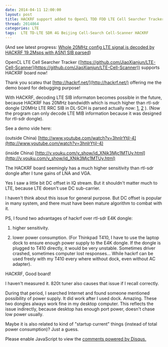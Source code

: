 ```yaml
---
date: 2014-04-11 12:00:00
layout: post
title: HACKRF support added to OpenCL TDD FDD LTE Cell Searcher Tracker
thread: 2014864
categories: LTE
tags:  LTE TD-LTE SDR 4G Beijing Cell-Search Cell-Scanner HACKRF
---
```


(And see latest progress: [Whole 20MHz config LTE signal is decoded by HACKRF 19.2Msps with ASN1 SIB parsed](http://sdr-x.github.io/Whole%2020MHz%20config%20LTE%20signal%20is%20decoded%20by%20HACKRF%2019.2Msps%20with%20ASN1%20SIB%20parsed/))

OpenCL LTE Cell Searcher Tracker ([https://github.com/JiaoXianjun/LTE-Cell-Scanner](https://github.com/JiaoXianjun/LTE-Cell-Scanner)) supports HACKRF board now!

Thank you scateu that [http://hackrf.net/](http://hackrf.net/) offering me the demo board for debugging purpose!

With HACKRF, decoding LTE SIB informaton becomes possible in the future, 
because HACKRF has 20MHz bandwidth which is much higher than rtl-sdr dongle (20MHz LTE RRC SIB in DL-SCH is parsed actually now: [1](http://sdr-x.github.io/Whole%2020MHz%20config%20LTE%20signal%20is%20decoded%20by%20HACKRF%2019.2Msps%20with%20ASN1%20SIB%20parsed/), [2](http://sdr-x.github.io/LTE-SIB-decoding-by-asn1c/) ). 
(Now the program can only decode LTE MIB information because it was designed for rtl-sdr dongle).

See a demo vide here:

(outside China) [http://www.youtube.com/watch?v=3hnlrYtjI-4](http://www.youtube.com/watch?v=3hnlrYtjI-4)

(inside China) [http://v.youku.com/v_show/id_XNjk3Mjc1MTUy.html](http://v.youku.com/v_show/id_XNjk3Mjc1MTUy.html)

The HACKRF board seemingly has a much higher sensitivity than rtl-sdr dongle after I tune gains of LNA and VGA.

Yes I saw a little bit DC offset in IQ stream. But it shouldn't matter much to LTE, because LTE doesn't use DC sub-carrier.

I haven't think about this issue for general purpose. But DC offset is popular in many system, and there must have been mature algorithm to combat with it.

PS, I found two advantages of hackrf over rtl-sdr E4K dongle:

1. higher sensitivity.

2. lower power consumption. 
(For Thinkpad T410, I have to use the laptop dock to ensure enough power supply to the E4K dongle. 
If the dongle is plugged to T410 directly, it would be very unstable. Sometimes driver crashed, 
sometimes computer lost responses... While hackrf can be used freely with my T410 every where without dock, 
even without AC adapter).

HACKRF, Good board!

I haven't measured it. 820t tuner also causes that issue if I recall correctly.

During that period, I searched Internet and found someone mentioned possibility of power supply. 
It did work after I used dock. Amazing.
These two dongles always work fine in my desktop computer. This reflects the issue indirectly, 
because desktop has enough port power, doesn't chase low power usually.

Maybe it is also related to kind of "startup current" things (instead of total power consumption)? Just a guess.

<div id="disqus_thread"></div>
<script type="text/javascript">
    /* * * CONFIGURATION VARIABLES: EDIT BEFORE PASTING INTO YOUR WEBPAGE * * */
    var disqus_shortname = 'jiaoxianjun'; // required: replace example with your forum shortname

    /* * * DON'T EDIT BELOW THIS LINE * * */
    (function() {
        var dsq = document.createElement('script'); dsq.type = 'text/javascript'; dsq.async = true;
        dsq.src = '//' + disqus_shortname + '.disqus.com/embed.js';
        (document.getElementsByTagName('head')[0] || document.getElementsByTagName('body')[0]).appendChild(dsq);
    })();
</script>
<noscript>Please enable JavaScript to view the <a href="http://disqus.com/?ref_noscript">comments powered by Disqus.</a></noscript>
